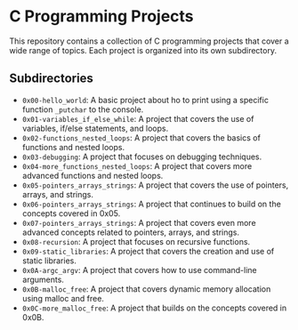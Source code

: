 
# C Programming Projects

This repository contains a collection of C programming projects that cover a wide range of topics. Each project is organized into its own subdirectory.

## Subdirectories

- `0x00-hello_world`: A basic project about ho to print using a specific function `_putchar` to the console.
- `0x01-variables_if_else_while`: A project that covers the use of variables, if/else statements, and loops.
- `0x02-functions_nested_loops`: A project that covers the basics of functions and nested loops.
- `0x03-debugging`: A project that focuses on debugging techniques.
- `0x04-more_functions_nested_loops`: A project that covers more advanced functions and nested loops.
- `0x05-pointers_arrays_strings`: A project that covers the use of pointers, arrays, and strings.
- `0x06-pointers_arrays_strings`: A project that continues to build on the concepts covered in 0x05.
- `0x07-pointers_arrays_strings`: A project that covers even more advanced concepts related to pointers, arrays, and strings.
- `0x08-recursion`: A project that focuses on recursive functions.
- `0x09-static_libraries`: A project that covers the creation and use of static libraries.
- `0x0A-argc_argv`: A project that covers how to use command-line arguments.
- `0x0B-malloc_free`: A project that covers dynamic memory allocation using malloc and free.
- `0x0C-more_malloc_free`: A project that builds on the concepts covered in 0x0B.
